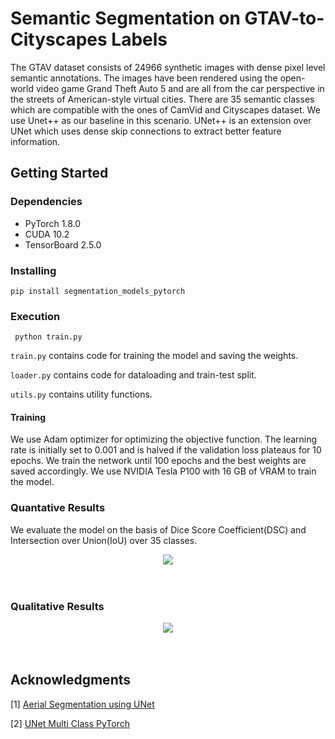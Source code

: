 # Semantic Segmentation on GTAV-to-Cityscapes Labels

The GTAV dataset consists of 24966 synthetic images with dense pixel level semantic annotations. The images have been rendered using the open-world video game Grand Theft Auto 5 and are all from the car perspective in the streets of American-style virtual cities. There are 35 semantic classes which are compatible with the ones of CamVid and Cityscapes dataset. We use Unet++ as our baseline in this scenario. UNet++ is an extension over UNet which uses dense skip connections to extract better feature information. 

## Getting Started

### Dependencies

* PyTorch 1.8.0
* CUDA 10.2
* TensorBoard 2.5.0

### Installing

```
pip install segmentation_models_pytorch
```

### Execution


```
 python train.py
```
```train.py``` contains code for training the model and saving the weights.

```loader.py``` contains code for dataloading and train-test split.

```utils.py``` contains utility functions.


#### Training
We use Adam optimizer for optimizing the objective function. The learning rate is initially set to 0.001 and is halved if the validation loss plateaus for 10 epochs. We train the network until 100 epochs and the best weights are saved accordingly. We use NVIDIA Tesla P100 with 16 GB of VRAM to train the model.

### Quantative Results
We evaluate the model on the basis of Dice Score Coefficient(DSC) and Intersection over Union(IoU) over 35 classes.
<div align="center">
  <img src="https://github.com/Rituraj-commits/Semantic-Segmentation/blob/main/resources/table.png">
  <br>
  <br>
  <em align="center"></em>
  <br>
</div>

### Qualitative Results
<div align="center">
  <img src="https://github.com/Rituraj-commits/Semantic-Segmentation/blob/main/resources/Results.png">
  <br>
  <br>
  <em align="center"></em>
  <br>
</div>

## Acknowledgments

[1] [Aerial Segmentation using UNet](https://www.kaggle.com/ayushdabra/inceptionresnetv2-unet-81-dice-coeff-86-acc)

[2] [UNet Multi Class PyTorch](https://github.com/France1/unet-multiclass-pytorch)
